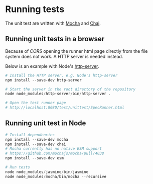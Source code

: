 # Running tests

The unit test are written with [Mocha](https://mochajs.org/) and [Chai](https://www.chaijs.com/).

## Running unit tests in a browser

Because of *CORS* opening the runner html page directly from the file system does not work.
A HTTP server is needed instead.

Below is an example with Node's [http-server](https://www.npmjs.com/package/http-server).

```PowerShell
# Install the HTTP server, e.g. Node's http-server
npm install --save-dev http-server

# Start the server in the root directory of the repository
node node_modules/http-server/bin/http-server .

# Open the test runner page
# http://localhost:8080/test/unittest/SpecRunner.html
```

## Running unit test in Node

```PowerShell
# Install dependencies
npm install --save-dev mocha
npm install --save-dev chai
# Mocha currently has no native ESM support
# https://github.com/mochajs/mocha/pull/4038
npm install --save-dev esm

# Run tests
node node_modules/jasmine/bin/jasmine
node node_modules/mocha/bin/mocha --recursive
```
